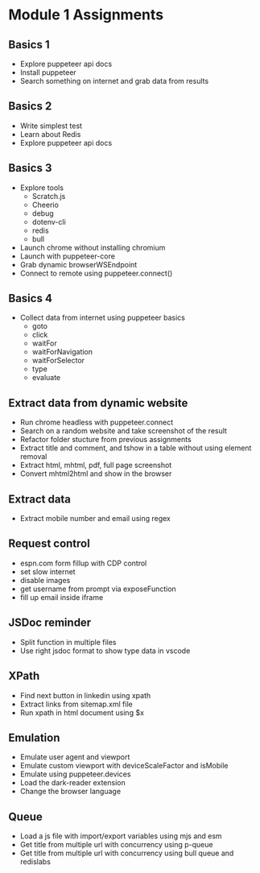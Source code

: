 # Module 1 Assignments

## Basics 1

- Explore puppeteer api docs
- Install puppeteer
- Search something on internet and grab data from results

## Basics 2

- Write simplest test
- Learn about Redis
- Explore puppeteer api docs

## Basics 3

- Explore tools
  - Scratch.js
  - Cheerio
  - debug
  - dotenv-cli
  - redis
  - bull
- Launch chrome without installing chromium
- Launch with puppeteer-core
- Grab dynamic browserWSEndpoint
- Connect to remote using puppeteer.connect()

## Basics 4

- Collect data from internet using puppeteer basics
  - goto
  - click
  - waitFor
  - waitForNavigation
  - waitForSelector
  - type
  - evaluate

## Extract data from dynamic website

- Run chrome headless with puppeteer.connect
- Search on a random website and take screenshot of the result
- Refactor folder stucture from previous assignments
- Extract title and comment, and tshow in a table without using element removal
- Extract html, mhtml, pdf, full page screenshot
- Convert mhtml2html and show in the browser

## Extract data

- Extract mobile number and email using regex

## Request control
 
- espn.com form fillup with CDP control
- set slow internet
- disable images
- get username from prompt via exposeFunction
- fill up email inside iframe

## JSDoc reminder

- Split function in multiple files
- Use right jsdoc format to show type data in vscode

## XPath

- Find next button in linkedin using xpath
- Extract links from sitemap.xml file
- Run xpath in html document using $x

## Emulation

- Emulate user agent and viewport
- Emulate custom viewport with deviceScaleFactor and isMobile
- Emulate using puppeteer.devices
- Load the dark-reader extension
- Change the browser language

## Queue 

- Load a js file with import/export variables using mjs and esm
- Get title from multiple url with concurrency using p-queue
- Get title from multiple url with concurrency using bull queue and redislabs
